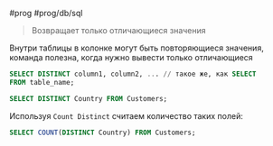 #prog #prog/db/sql 

> Возвращает только отличающиеся значения

Внутри таблицы в колонке могут быть повторяющиеся значения, команда полезна, когда нужно вывести только отличающиеся

```sql
SELECT DISTINCT column1, column2, ... // такое же, как SELECT
FROM table_name;
```
```sql
SELECT DISTINCT Country FROM Customers;
```

Используя `Count Distinct` считаем количество таких полей:

```sql
SELECT COUNT(DISTINCT Country) FROM Customers;
```
